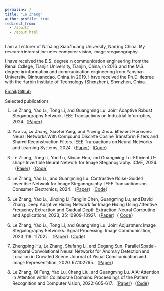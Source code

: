 ```yaml
---
permalink: /
title: "Le Zhang"
author_profile: true
redirect_from: 
  - /about/
  - /about.html
---
```


I am a Lecturer of NanJing XiaoZhuang University, Nanjing China. My research interest includes computer vision, image steganography.

I have received the B.S. degree in communication engineering from the Renai College, Tianjin University, Tianjin, China, in 2016, and the M.S. degree in information and communication engineering from Yanshan University, Qinhuangdao, China, in 2019. I have received the Ph.D. degree with the Harbin Institute of Technology (Shenzhen), Shenzhen, China.

[Email](zhangle408@gmail.com)/[Github](https://github.com/zhangle408)


Selected publications:

1. Le Zhang, Yao Lu, Tong Li, and Guangming Lu. Joint Adaptive Robust Steganography Network. IEEE Transactions on Industrial Informatics, 2024.（[Paper](https://ieeexplore.ieee.org/abstract/document/10518172)）

2. Yao Lu, Le Zhang, Xiaofei Yang, and Yicong Zhou. Efficient Harmonic Neural Networks With Compound Discrete Cosine Transform Filters and Shared Reconstruction Filters. IEEE Transactions on Neural Networks and Learning Systems, 2024.（[Paper](https://ieeexplore.ieee.org/document/9783450)）（[Code](https://github.com/zhangle408/EH-Nets)）

3. Le Zhang, Tong Li, Yao Lu, Mixiao Hou, and Guangming Lu. Efficient U-shape Invertible Neural Network for Image Steganography. ICME, 2024.（[Paper](https://ieeexplore.ieee.org/document/10687784)）（[Code](https://github.com/zhangle408/EUIN-Net-EFFICIENT-U-SHAPE-INVERTIBLE-NEURAL-NETWORK-FOR-IMAGE-STEGANOGRAPHY)） 

4. Le Zhang, Yao Lu, and Guangming Lu. Contrastive Noise-Guided Invertible Network for Image Steganography. IEEE Transactions on Consumer Electronics, 2024. （[Paper](https://ieeexplore.ieee.org/document/10780952)）（[Code](https://github.com/zhangle408/CNGI-Net-Contrastive-Noise-Guided-Invertible-Network-for-Image-Steganography)）

5. Le Zhang, Yao Lu, Jinxing Li, Fanglin Chen, Guangming Lu, and David Zhang. Deep Adaptive Hiding Network for Image Hiding Using Attentive Frequency Extraction and Gradual Depth Extraction. Neural Computing and Applications, 2023, 35: 10909-10927.（[Paper](https://link.springer.com/article/10.1007/s00521-023-08274-w)）（ [Code](https://github.com/zhangle408/Deep-adaptive-hiding-network)）

6. Le Zhang, Yao Lu, Tong Li, and Guangming Lu. Joint Adjustment Image Steganography Networks. Signal Processing: Image Communication, 2023, 118: 117022. （[Paper](https://www.sciencedirect.com/science/article/abs/pii/S0923596523001042)）（[Code](https://github.com/zhangle408/Deep-adaptive-hiding-network)）

7. Zhengping Hu, Le Zhang, Shufang Li, and Degang Sun. Parallel Spatial-temporal Convolutional Neural Networks for Anomaly Detection and Location in Crowded Scene. Journal of Visual Communication and Image Representation, 2020, 67:102765. （[Paper](https://www.sciencedirect.com/science/article/abs/pii/S1047320320300158)）

8. Le Zhang, Qi Feng, Yao Lu, Chang Liu, and Guangming Lu. AIA: Attention in Attention within Collaborate Domains. Proceedings of the Pattern Recognition and Computer Vision, 2022: 605-617. （[Paper](https://link.springer.com/chapter/10.1007/978-3-031-18907-4_47)）（[Code](https://github.com/zhangle408/AIA-Attention-in-Attention-)）

